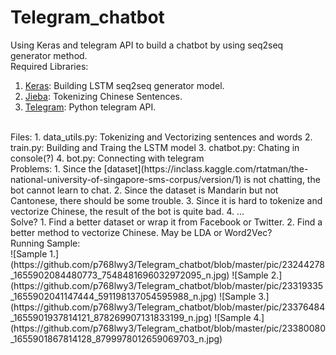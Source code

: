 # Telegram_chatbot
Using Keras and telegram API to build a chatbot by using seq2seq generator method. </br>
Required Libraries:
  1.  [Keras](https://keras.io): Building LSTM seq2seq generator model.
  2.  [Jieba](https://github.com/fxsjy/jieba): Tokenizing Chinese Sentences.
  3.  [Telegram](https://github.com/python-telegram-bot/python-telegram-bot): Python telegram API.
</br>
Files:
  1.  data_utils.py: Tokenizing and Vectorizing sentences and words
  2.  train.py: Building and Traing the LSTM model
  3.  chatbot.py: Chating in console(?)
  4.  bot.py: Connecting with telegram
</br>
Problems:
  1.  Since the [dataset](https://inclass.kaggle.com/rtatman/the-national-university-of-singapore-sms-corpus/version/1) is not chatting, the bot cannot learn to chat.
  2.  Since the dataset is Mandarin but not Cantonese, there should be some trouble.
  3.  Since it is hard to tokenize and vectorize Chinese, the result of the bot is quite bad.
  4.  ...
</br>
Solve?
  1.  Find a better dataset or wrap it from Facebook or Twitter.
  2.  Find a better method to vectorize Chinese. May be LDA or Word2Vec?
</br>
Running Sample: </br>  
![Sample 1.](https://github.com/p768lwy3/Telegram_chatbot/blob/master/pic/23244278_1655902084480773_7548481696032972095_n.jpg)
![Sample 2.](https://github.com/p768lwy3/Telegram_chatbot/blob/master/pic/23319335_1655902041147444_591198137054595988_n.jpg)
![Sample 3.](https://github.com/p768lwy3/Telegram_chatbot/blob/master/pic/23376484_1655901937814121_878269907131833199_n.jpg)
![Sample 4.](https://github.com/p768lwy3/Telegram_chatbot/blob/master/pic/23380080_1655901867814128_8799978012659069703_n.jpg)
